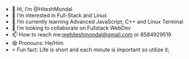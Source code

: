- 👋 Hi, I’m @HiteshMondal
- 👀 I’m interested in Full-Stack and Linux
- 🌱 I’m currently learning Advanced JavaScript, C++ and Linux Terminal
- 💞️ I’m looking to collaborate on Fullstack WebDev
- 📫 How to reach me:mehiteshmondal@gmail.com or 8584929519
- 😄 Pronouns: He/Him
- ⚡ Fun fact: Life is short and each minute is important so utilize it;

<!---
HiteshMondal/HiteshMondal is a ✨ special ✨ repository because its `README.md` (this file) appears on your GitHub profile.
You can click the Preview link to take a look at your changes.
--->
